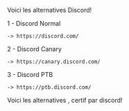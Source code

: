 Voici les alternatives Discord!

1 - Discord Normal

```
-> https://discord.com/
```

2 - Discord Canary

```
-> https://canary.discord.com/
```

3 - Discord PTB

```
-> https://ptb.discord.com/
```

Voici les alternatives , certif par discord!
